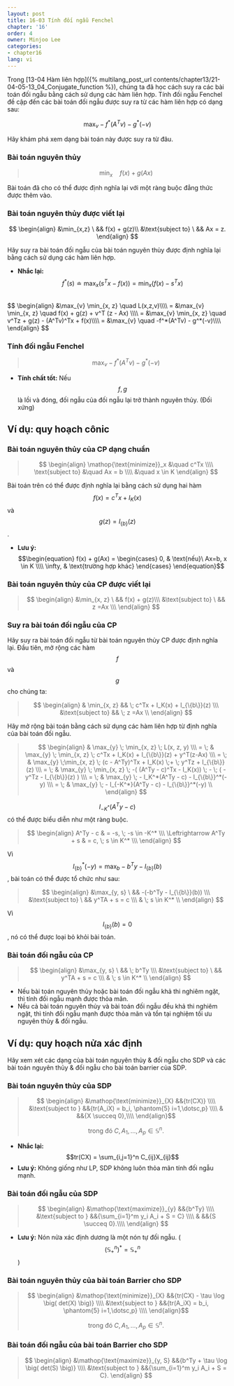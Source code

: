 ```yaml
---
layout: post
title: 16-03 Tính đối ngẫu Fenchel
chapter: '16'
order: 4
owner: Minjoo Lee
categories:
- chapter16
lang: vi
---
```

<script type="text/x-mathjax-config">
MathJax.Hub.Config({
    displayAlign: "center"
});
</script>

Trong [13-04 Hàm liên hợp]({% multilang_post_url contents/chapter13/21-04-05-13_04_Conjugate_function %}), chúng ta đã học cách suy ra các bài toán đối ngẫu bằng cách sử dụng các hàm liên hợp. Tính đối ngẫu Fenchel đề cập đến các bài toán đối ngẫu được suy ra từ các hàm liên hợp có dạng sau:

$$
\max_{v} -f^*(A^Tv) - g^*(-v)
$$

Hãy khám phá xem dạng bài toán này được suy ra từ đâu.

### Bài toán nguyên thủy

> $$
> \min_{x} \quad f(x) + g(Ax)
> $$

Bài toán đã cho có thể được định nghĩa lại với một ràng buộc đẳng thức được thêm vào.

### Bài toán nguyên thủy được viết lại
>
$$
 \begin{align}
 &\min_{x,z} \        && f(x) + g(z)\\
 &\text{subject to} \ && Ax = z.
 \end{align}
 $$

Hãy suy ra bài toán đối ngẫu của bài toán nguyên thủy được định nghĩa lại bằng cách sử dụng các hàm liên hợp. <br/>

* **Nhắc lại:** $$f^*(s) \doteq  \max_{x} \big( s^Tx - f(x) \big) = \min_{x} \big( f(x) - s^Tx \big)$$

<br/>
$$
\begin{align}
&\max_{v} \min_{x, z} \quad L(x,z,v)\\\\
= &\max_{v} \min_{x, z} \quad f(x) + g(z) + v^T (z - Ax) \\\\
= &\max_{v} \min_{x, z} \quad v^Tz + g(z) - (A^Tv)^Tx + f(x)\\\\
= &\max_{v} \quad  -f^*(A^Tv) - g^*(-v)\\\\
\end{align}
$$

### Tính đối ngẫu Fenchel
> $$
> \max_{v} -f^*(A^Tv) - g^*(-v)
> $$

* **Tính chất tốt:** Nếu $$f, g$$ là lồi và đóng, đối ngẫu của đối ngẫu lại trở thành nguyên thủy. (Đối xứng)

## Ví dụ: quy hoạch cônic

### Bài toán nguyên thủy của CP dạng chuẩn
>$$
\begin{align}
    \mathop{\text{minimize}}_x &\quad c^Tx \\\\
    \text{subject to} &\quad Ax = b \\\\
    &\quad x \in K
\end{align}
$$

Bài toán trên có thể được định nghĩa lại bằng cách sử dụng hai hàm $$f(x) = c^Tx + I_K(x)$$ và $$g(z) = I_{\{b\}}(z)$$.<br/>

* **Lưu ý:** $$\begin{equation}
    f(x) + g(Ax) = 
    \begin{cases}
      0, & \text{nếu}\ Ax=b, x \in K \\\\
      \infty, & \text{trường hợp khác}
    \end{cases}
  \end{equation}$$

### Bài toán nguyên thủy của CP được viết lại
> $$
> \begin{align}
> &\min_{x, z}       \ &&  f(x) + g(z)\\\
> &\text{subject to} \ && z  =Ax \\\
> \end{align}
> $$

### Suy ra bài toán đối ngẫu của CP

Hãy suy ra bài toán đối ngẫu từ bài toán nguyên thủy CP được định nghĩa lại. Đầu tiên, mở rộng các hàm $$f$$ và $$g$$ cho chúng ta:
> $$
> \begin{align}
> & \min_{x, z} && \; c^Tx + I_K(x) + I_{\{b\}}(z)  \\\
> &\text{subject to} && \;  z   =Ax \\
> \end{align}
> $$

Hãy mở rộng bài toán bằng cách sử dụng các hàm liên hợp từ định nghĩa của bài toán đối ngẫu.

> $$
> \begin{align}
> & \max_{y} \; \min_{x, z} \;  L(x, z, y) \\\
> = \; & \max_{y} \; \min_{x, z} \;  c^Tx + I_K(x) + I_{\{b\}}(z) + y^T(z-Ax) \\\
> = \; & \max_{y}  \;\min_{x, z} \; (c - A^Ty)^Tx  + I_K(x) \;+ \;  y^Tz + I_{\{b\}}(z) \\\
> = \; & \max_{y} \;  \min_{x, z} \; -( (A^Ty - c)^Tx  - I_K(x)) \;  - \; ( - y^Tz - I_{\{b\}}(z) ) \\\
> = \; & \max_{y} \; - I_K^*(A^Ty - c)  -  I_{\{b\}}^*(-y)  \\\
> = \; & \max_{y} \; - I_{-K^*}(A^Ty - c)  - I_{\{b\}}^*(-y)  \\
> \end{align}
> $$

$$I_{-K^*}(A^Ty - c)$$ có thể được biểu diễn như một ràng buộc.

> $$
> \begin{align}
> A^Ty - c & = -s, \; -s \in -K^* \\\
> \Leftrightarrow A^Ty + s & = c, \; s \in K^* \\\
> \end{align}
> $$

Vì $$I_{\{b\}}^*(-y) = \max_{b} -b^Ty - I_{\{b\}}(b)$$, bài toán có thể được tổ chức như sau:
> $$
> \begin{align}
> &\max_{y, s} \ && -(-b^Ty - I_{\{b\}}(b)) \\\
> &\text{subject to} \ && y^TA + s = c \\\
> &  \; s \in K^* \\
> \end{align}
> $$

Vì $$I_{\{b\}}(b) = 0$$, nó có thể được loại bỏ khỏi bài toán.

### Bài toán đối ngẫu của CP

> $$
> \begin{align}
> &\max_{y, s} \ &&  \;  b^Ty  \\\
> &\text{subject to} \ && y^TA + s = c \\\
> &  \; s \in K^* \\
> \end{align}
> $$ 

* Nếu bài toán nguyên thủy hoặc bài toán đối ngẫu khả thi nghiêm ngặt, thì tính đối ngẫu mạnh được thỏa mãn.
* Nếu cả bài toán nguyên thủy và bài toán đối ngẫu đều khả thi nghiêm ngặt, thì tính đối ngẫu mạnh được thỏa mãn và tồn tại nghiệm tối ưu nguyên thủy & đối ngẫu.

## Ví dụ: quy hoạch nửa xác định
Hãy xem xét các dạng của bài toán nguyên thủy & đối ngẫu cho SDP và các bài toán nguyên thủy & đối ngẫu cho bài toán barrier của SDP.

### Bài toán nguyên thủy của SDP
>$$
>\begin{align}
>    &\mathop{\text{minimize}}_{X} &&{tr(CX)} \\\\
>    &\text{subject to } &&{tr(A_iX) = b_i, \phantom{5} i=1,\dotsc,p} \\\\
>    & &&{X \succeq 0},\\\\
>\end{align}$$
>
> $$\text{trong đó } C, A_1, \dotsc, A_p \in \mathbb{S}^n.$$

* **Nhắc lại:** $$tr(CX) = \sum_{i,j=1}^n C_{ij}X_{ij}$$
* **Lưu ý:** Không giống như LP, SDP không luôn thỏa mãn tính đối ngẫu mạnh.

### Bài toán đối ngẫu của SDP
>$$
>\begin{align}
>    &\mathop{\text{maximize}}_{y} &&{b^Ty} \\\\
>    &\text{subject to } &&{\sum_{i=1}^m y_i A_i + S = C} \\\\
>    & &&{S \succeq 0}.\\\\
>\end{align}
>$$

* **Lưu ý:** Nón nửa xác định dương là một nón tự đối ngẫu. ($$(\mathbb{S}_{+}^n)^* = \mathbb{S}_{+}^n$$)

### Bài toán nguyên thủy của bài toán Barrier cho SDP
>$$
>\begin{align}
>    &\mathop{\text{minimize}}_{X} &&{tr(CX) - \tau \log \big( det(X) \big)} \\\\
>    &\text{subject to } &&{tr(A_iX) = b_i, \phantom{5} i=1,\dotsc,p} \\\\
>\end{align}$$
>
>$$\text{trong đó } C, A_1, \dotsc, A_p \in \mathbb{S}^n.$$

### Bài toán đối ngẫu của bài toán Barrier cho SDP
>$$
>\begin{align}
>    &\mathop{\text{maximize}}_{y, S} &&{b^Ty +  \tau \log \big( det(S) \big)} \\\\
>    &\text{subject to } &&{\sum_{i=1}^m y_i A_i + S = C}.
>\end{align}
>$$
